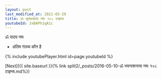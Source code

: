 ```yaml
---
layout: post
last_modified_at: 2021-03-29
title: ॐ भूतवासाया नमः १०८ टाइम्स
youtubeId: JxBAPh1qA1c
---
```

 
 
 ॐ पादय नमः  
 
 -  अंतिम गंतव्य कौन है 
 
  
 
  
 
 
 
 
 
 


{% include youtubePlayer.html id=page.youtubeId %}
 
[Next]({{ site.baseurl }}{% link  split2/_posts/2016-05-10-ॐ भयनाशनाया नमः १०८ टाइम्स.md%})
 
